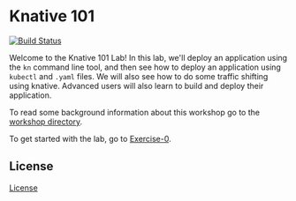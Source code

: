 # Knative 101

[![Build Status](https://travis-ci.com/IBM/knative101.svg?branch=master)](https://travis-ci.com/IBM/knative101)

Welcome to the Knative 101 Lab! In this lab, we'll deploy an application using the `kn` command line tool, and then see how to deploy an application using `kubectl` and `.yaml` files. We will also see how to do some traffic shifting using knative. Advanced users will also learn to build and deploy their application.

To read some background information about this workshop go to the [workshop directory](./workshop/README.md).

To get started with the lab, go to [Exercise-0](./workshop/exercise-0).

## License

[License](./LICENSE.txt)

